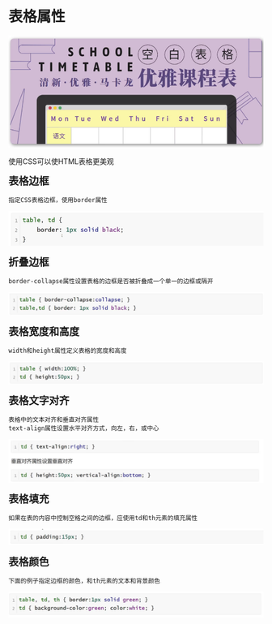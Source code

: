 <h1>表格属性</h1>

![Alt text](image.png)

使用CSS可以使HTML表格更美观

<b style="font-size:20px">表格边框</b>

    指定CSS表格边框，使用border属性
![Alt text](image-1.png)    

<b style="font-size:20px">折叠边框</b>

    border-collapse属性设置表格的边框是否被折叠成一个单一的边框或隔开
![Alt text](image-2.png)


<b style="font-size:20px">表格宽度和高度</b>

    width和height属性定义表格的宽度和高度
![Alt text](image-3.png)


<b style="font-size:20px">表格文字对齐</b>

    表格中的文本对齐和垂直对齐属性
    text-align属性设置水平对齐方式，向左，右，或中心
![Alt text](image-4.png)

<b style="font-size:20px">表格填充</b>

    如果在表的内容中控制空格之间的边框，应使用td和th元素的填充属性
![Alt text](image-5.png)

<b style="font-size:20px">表格颜色</b>

    下面的例子指定边框的颜色，和th元素的文本和背景颜色
![Alt text](image-6.png)